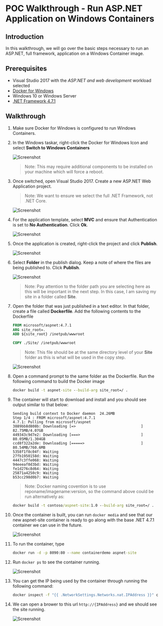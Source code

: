# POC Walkthrough - Run ASP.NET Application on Windows Containers

## Introduction
In this walkthrough, we will go over the basic steps necessary to run an ASP.NET, full framework, application on a Windows Container image.

## Prerequisites
* Visual Studio 2017 with the *ASP.NET and web development* workload selected
* [Docker for Windows](https://www.docker.com/docker-windows)
* Windows 10 or Windows Server
* [.NET Framework 4.7.1](https://www.microsoft.com/net/download/visual-studio-sdks)

## Walkthrough
1. Make sure Docker for Windows is configured to run Windows Containers.
2. In the Windows taskar, right-click the Docker for Windows Icon and select **Switch to Windows Containers**

    ![Screenshot](media/aspnet-windows/aspnet-containers-01.png)

    > Note: This may require additional components to be installed on your machine which will force a reboot.
3. Once switched, open Visual Studio 2017. Create a new ASP.NET Web Application project.
    > Note: We want to ensure we select the full .NET Framework, not .NET Core.
    
    ![Screenshot](media/aspnet-windows/aspnet-containers-02.png)

4. For the application template, select **MVC** and ensure that Authentication is set to **No Authentication**. Click **Ok**.
     
    ![Screenshot](media/aspnet-windows/aspnet-containers-03.png)

5. Once the application is created, right-click the project and click **Publish**.
     
    ![Screenshot](media/aspnet-windows/aspnet-containers-04.png)

6. Select **Folder** in the publish dialog. Keep a note of where the files are being published to. Click **Publish**.
     
    ![Screenshot](media/aspnet-windows/aspnet-containers-05.png)

    > Note: Pay attention to the folder path you are selecting here as this will be important in the next step. In this case, I am saving my site in a folder called **Site**.
7. Open the folder that was just published in a text editor. In that folder, create a file called **Dockerfile**. Add the following contents to the Dockerfile
    ```Dockerfile
    FROM microsoft/aspnet:4.7.1
    ARG site_root=.
    ADD ${site_root} /inetpub/wwwroot

    COPY ./Site/ /inetpub/wwwroot
    ```
    > Note: This file should be at the same directory level of your **Site** folder as this is what will be used in the copy step.
     
    ![Screenshot](media/aspnet-windows/aspnet-containers-06.png)

8. Open a command prompt to the same folder as the Dockerfile. Run the following command to build the Docker image
    ```cmd
    docker build -t aspnet-site --build-arg site_root=/ .
    ```

9. The container will start to download and install and you should see output similar to that below:
    ```
    Sending build context to Docker daemon  24.26MB
    Step 1/4 : FROM microsoft/aspnet:4.7.1
    4.7.1: Pulling from microsoft/aspnet
    3889bb8d808b: Downloading [=>                              ]  82.75MB/4.07GB
    449343c9d7e2: Downloading [===>                            ]  80.05MB/1.304GB
    ccd8f322a2de: Downloading [=====>                          ]  80.54MB/760.6MB
    5358f1f8c04f: Waiting
    27fb1950158d: Waiting
    4447c3ffe068: Waiting
    94eeeaf0d3bd: Waiting
    fe1d276c8d64: Waiting
    25871a4250c9: Waiting
    b53cc298d0b7: Waiting
    ```
    > Note: Docker naming covention is to use reponame/imagename:version, so the command above could be run alternatively as:
    ```cmd
    docker build -t contoso/aspnet-site:1.0 --build-arg site_root=/ .
    ```
10. Once the container is built, you can run `docker media`
    and see that our new aspnet-site container is ready to go along with the base .NET 4.7.1 container we can use in the future.
   
    ![Screenshot](media/aspnet-windows/aspnet-containers-07.png)

11. To run the container, type
    ```cmd
    docker run -d -p 8090:80 --name containerdemo aspnet-site
    ```

12. Run `docker ps`
    to see the container running.
       
    ![Screenshot](media/aspnet-windows/aspnet-containers-08.png)

13. You can get the IP being used by the container through running the following command:
    ```cmd
    docker inspect -f "{{ .NetworkSettings.Networks.nat.IPAddress }}" containerdemo
    ```

14. We can open a brower to this url `http://{IPAddress}` and we should see the site running.
       
    ![Screenshot](media/aspnet-windows/aspnet-containers-09.png)
